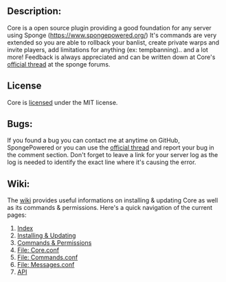 Description:
---
Core is a open source plugin providing a good foundation for any server using Sponge (https://www.spongepowered.org/)
It's commands are very extended so you are able to rollback your banlist, create private warps and invite players,
add limitations for anything (ex: tempbanning).. and a lot more! Feedback is always appreciated and can be written
down at Core's [official thread](https://forums.spongepowered.org/t/core-v1-8-2b-kick-ban-mute-teleport-homes-warps-spawns-time-weather-and-much-more/9152) at the sponge forums.

License
---
Core is [licensed](https://github.com/CreepsterLGC/Core/blob/master/Core/license.txt) under the MIT license.

Bugs:
---
If you found a bug you can contact me at anytime on GitHub, SpongePowered or you can use the [official thread](https://forums.spongepowered.org/t/core-v1-8-2b-kick-ban-mute-teleport-homes-warps-spawns-time-weather-and-much-more/9152) and report your bug in the comment section. Don't forget to leave a link for your server log as the log is needed to identify the exact line where it's causing the error.

Wiki:
---
The [wiki](https://github.com/CreepsterLGC/Core/wiki) provides useful informations on installing & updating Core as well as its commands & permissions. Here's a quick navigation of the current pages:

1. [Index](https://github.com/CreepsterLGC/Core/wiki)
2. [Installing & Updating](https://github.com/CreepsterLGC/Core/wiki/Installing-&-Updating)
3. [Commands & Permissions](https://github.com/CreepsterLGC/Core/wiki/Commands-&-Permissions)
4. [File: Core.conf](https://github.com/CreepsterLGC/Core/wiki/Core.conf)
5. [File: Commands.conf](https://github.com/CreepsterLGC/Core/wiki/Commands.conf)
6. [File: Messages.conf](https://github.com/CreepsterLGC/Core/wiki/Messages.conf)
7. [API](https://github.com/CreepsterLGC/Core/wiki/API)
